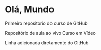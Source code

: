 # Olá, Mundo
 Primeiro repositorio do curso de GitHub

 Repositório de aula ao vivo Curso em Vídeo
 
 Linha adicionada diretamente do GitHub

